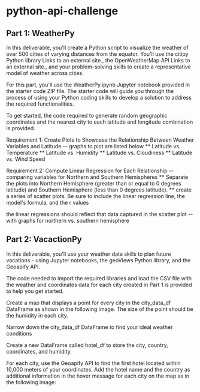 # python-api-challenge

## Part 1: WeatherPy

In this deliverable, you'll create a Python script to visualize the weather of over 500 cities of varying distances from the equator. You'll use the citipy Python library Links to an external site., the OpenWeatherMap API Links to an external site., and your problem-solving skills to create a representative model of weather across cities.

For this part, you'll use the WeatherPy.ipynb Jupyter notebook provided in the starter code ZIP file. The starter code will guide you through the process of using your Python coding skills to develop a solution to address the required functionalities.

To get started, the code required to generate random geographic coordinates and the nearest city to each latitude and longitude combination is provided.

Requirement 1: Create Plots to Showcase the Relationship Between Weather Variables and Latitude -- graphs to plot are listed below ** Latitude vs. Temperature ** Latitude vs. Humidity ** Latitude vs. Cloudiness ** Latitude vs. Wind Speed

Requirement 2: Compute Linear Regression for Each Relationship -- comparing variables for Northern and Southern Hemispheres ** Separate the plots into Northern Hemisphere (greater than or equal to 0 degrees latitude) and Southern Hemisphere (less than 0 degrees latitude). ** create a series of scatter plots. Be sure to include the linear regression line, the model's formula, and the r values

the linear regressions should reflect that data captured in the scatter plot -- with graphs for northern vs. southern hemisphere

## Part 2: VacactionPy

In this deliverable, you'll use your weather data skills to plan future vacations - using Jupyter notebooks, the geoViews Python library, and the Geoapify API.

The code needed to import the required libraries and load the CSV file with the weather and coordinates data for each city created in Part 1 is provided to help you get started.

Create a map that displays a point for every city in the city_data_df DataFrame as shown in the following image. The size of the point should be the humidity in each city.

Narrow down the city_data_df DataFrame to find your ideal weather conditions

Create a new DataFrame called hotel_df to store the city, country, coordinates, and humidity.

For each city, use the Geoapify API to find the first hotel located within 10,000 meters of your coordinates.
Add the hotel name and the country as additional information in the hover message for each city on the map as in the following image:
